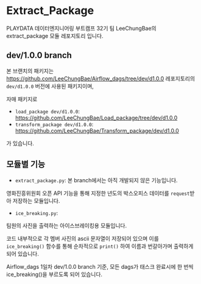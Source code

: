# Extract_Package 
PLAYDATA 데이터엔지니어링 부트캠프 32기 팀 LeeChungBae의 extract_package 모듈 레포지토리 입니다.

## dev/1.0.0 branch
본 브랜치의 패키지는 https://github.com/LeeChungBae/Airflow_dags/tree/dev/d1.0.0 레포지토리의 `dev/d1.0.0` 버전에 사용된 패키지이며,

자매 패키지로 
- `load_package dev/d1.0.0`: https://github.com/LeeChungBae/Load_package/tree/dev/d1.0.0
- `transform_package dev/d1.0.0`: https://github.com/LeeChungBae/Transform_package/dev/d1.0.0

가 있습니다.


## 모듈별 기능
- `extract_package.py`:
본 branch에서는 아직 개발되지 않은 기능입니다.

영화진흥위원회 오픈 API 기능을 통해 지정한 년도의 박스오피스 데이터를 `request`받아 저장하는 모듈입니다.

- `ice_breaking.py`:

팀원의 사진을 출력하는 아이스브레이킹용 모듈입니다.

코드 내부적으로 각 멤버 사진의 ascii 문자열이 저장되어 있으며
이를 `ice_breaking()` 함수를 통해 순차적으로 `print()` 하여 이름과 번갈아가며 출력하게 되어 있습니다.

Airflow_dags 1일차 dev/1.0.0 branch 기준, 모든 dags가 태스크 완료시에 한 번씩 ice_breaking()을 부르도록 되어 있습니다.


